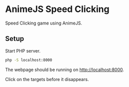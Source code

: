 # AnimeJS Speed Clicking
Speed Clicking game using AnimeJS.


## Setup
Start PHP server.
```bash
php -S localhost:8000
```
The webpage should be running on [http://localhost:8000](http://localhost:8000).

Click on the targets before it disappears.
